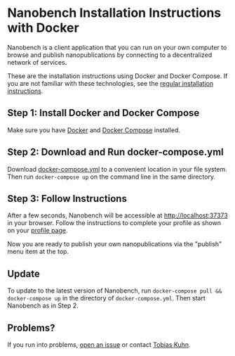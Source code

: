 Nanobench Installation Instructions with Docker
===============================================

Nanobench is a client application that you can run on your own computer to browse and publish nanopublications by connecting to a decentralized network of services.

These are the installation instructions using Docker and Docker Compose.
If you are not familiar with these technologies, see the [regular installation instructions](INSTALL.md).


## Step 1: Install Docker and Docker Compose

Make sure you have [Docker](https://www.docker.com/) and [Docker Compose](https://docs.docker.com/compose/) installed.


## Step 2: Download and Run docker-compose.yml

Download [docker-compose.yml](https://github.com/peta-pico/nanobench/raw/master/docker-compose.yml) to a convenient location in your file system.
Then run `docker-compose up` on the command line in the same directory.


## Step 3: Follow Instructions

After a few seconds, Nanobench will be accessible at [http://localhost:37373](http://localhost:37373) in your browser.
Follow the instructions to complete your profile as shown on your [profile page](http://localhost:37373/profile).

Now you are ready to publish your own nanopublications via the "publish" menu item at the top.


## Update

To update to the latest version of Nanobench, run `docker-compose pull && docker-compose up` in the directory of `docker-compose.yml`. Then start Nanobench as in Step 2.


## Problems?

If you run into problems, [open an issue](https://github.com/peta-pico/nanobench/issues) or contact [Tobias Kuhn](mailto:kuhntobias@gmail.com).
